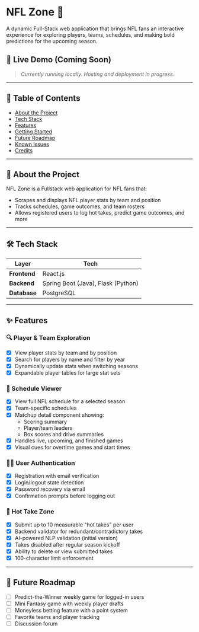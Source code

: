 # NFL Zone 🏈  
A dynamic Full-Stack web application that brings NFL fans an interactive experience for exploring players, teams, schedules, and making bold predictions for the upcoming season.

## 🌟 Live Demo (Coming Soon)
> _Currently running locally. Hosting and deployment in progress._

---

## 📌 Table of Contents
- [About the Project](#about-the-project)
- [Tech Stack](#tech-stack)
- [Features](#features)
- [Getting Started](#getting-started)
- [Future Roadmap](#future-roadmap)
- [Known Issues](#known-issues)
- [Credits](#credits)

---

## 📖 About the Project
NFL Zone is a Fullstack web application for NFL fans that:
- Scrapes and displays NFL player stats by team and position
- Tracks schedules, game outcomes, and team rosters
- Allows registered users to log hot takes, predict game outcomes, and more

---

## 🛠️ Tech Stack

| Layer        | Tech                                           |
|--------------|------------------------------------------------|
| **Frontend** | React.js                                       |
| **Backend**  | Spring Boot (Java), Flask (Python)             |
| **Database** | PostgreSQL                                     |

---

## ✨ Features

### 🔍 Player & Team Exploration
- [x] View player stats by team and by position
- [x] Search for players by name and filter by year
- [x] Dynamically update stats when switching seasons
- [x] Expandable player tables for large stat sets

### 📅 Schedule Viewer
- [x] View full NFL schedule for a selected season
- [x] Team-specific schedules
- [x] Matchup detail component showing:
  - Scoring summary
  - Player/team leaders
  - Box scores and drive summaries
- [x] Handles live, upcoming, and finished games
- [x] Visual cues for overtime games and start times

### 🧑‍💻 User Authentication
- [x] Registration with email verification
- [x] Login/logout state detection
- [x] Password recovery via email
- [x] Confirmation prompts before logging out

### 🧠 Hot Take Zone
- [x] Submit up to 10 measurable "hot takes" per user
- [x] Backend validator for redundant/contradictory takes
- [x] AI-powered NLP validation (initial version)
- [x] Takes disabled after regular season kickoff
- [x] Ability to delete or view submitted takes
- [x] 100-character limit enforcement

---

## 🔮 Future Roadmap
- [ ] Predict-the-Winner weekly game for logged-in users
- [ ] Mini Fantasy game with weekly player drafts
- [ ] Moneyless betting feature with a point system
- [ ] Favorite teams and player tracking
- [ ] Discussion forum 
